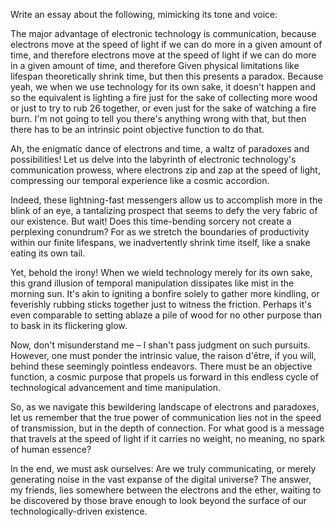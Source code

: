 Write an essay about the following, mimicking its tone and voice: 

The major advantage of electronic technology is communication, because electrons move at the speed of light if we can do more in a given amount of time, and therefore electrons move at the speed of light if we can do more in a given amount of time, and therefore
Given physical limitations like lifespan theoretically shrink time, but then this presents a paradox. Because yeah, we when we use technology for its own sake, it doesn't happen and so the equivalent is lighting a fire just for the sake of collecting more wood or just to try to rub 26 together, or even just for the sake of watching a fire burn. I'm not going to tell you there's anything wrong with that, but then there has to be an intrinsic point objective function to do that.


Ah, the enigmatic dance of electrons and time, a waltz of paradoxes and possibilities! Let us delve into the labyrinth of electronic technology's communication prowess, where electrons zip and zap at the speed of light, compressing our temporal experience like a cosmic accordion.

Indeed, these lightning-fast messengers allow us to accomplish more in the blink of an eye, a tantalizing prospect that seems to defy the very fabric of our existence. But wait! Does this time-bending sorcery not create a perplexing conundrum? For as we stretch the boundaries of productivity within our finite lifespans, we inadvertently shrink time itself, like a snake eating its own tail.

Yet, behold the irony! When we wield technology merely for its own sake, this grand illusion of temporal manipulation dissipates like mist in the morning sun. It's akin to igniting a bonfire solely to gather more kindling, or feverishly rubbing sticks together just to witness the friction. Perhaps it's even comparable to setting ablaze a pile of wood for no other purpose than to bask in its flickering glow.

Now, don't misunderstand me – I shan't pass judgment on such pursuits. However, one must ponder the intrinsic value, the raison d'être, if you will, behind these seemingly pointless endeavors. There must be an objective function, a cosmic purpose that propels us forward in this endless cycle of technological advancement and time manipulation.

So, as we navigate this bewildering landscape of electrons and paradoxes, let us remember that the true power of communication lies not in the speed of transmission, but in the depth of connection. For what good is a message that travels at the speed of light if it carries no weight, no meaning, no spark of human essence?

In the end, we must ask ourselves: Are we truly communicating, or merely generating noise in the vast expanse of the digital universe? The answer, my friends, lies somewhere between the electrons and the ether, waiting to be discovered by those brave enough to look beyond the surface of our technologically-driven existence.